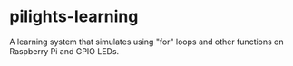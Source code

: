 # pilights-learning
A learning system that simulates using "for" loops and other functions on Raspberry Pi and GPIO LEDs.
